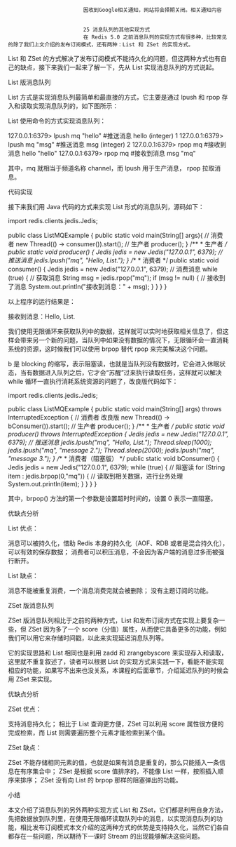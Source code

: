 
                            
                            因收到Google相关通知，网站将会择期关闭。相关通知内容
                            
                            
                            25 消息队列的其他实现方式
                            在 Redis 5.0 之前消息队列的实现方式有很多种，比较常见的除了我们上文介绍的发布订阅模式，还有两种：List 和 ZSet 的实现方式。

List 和 ZSet 的方式解决了发布订阅模式不能持久化的问题，但这两种方式也有自己的缺点，接下来我们一起来了解一下，先从 List 实现消息队列的方式说起。

List 版消息队列

List 方式是实现消息队列最简单和最直接的方式，它主要是通过 lpush 和 rpop 存入和读取实现消息队列的，如下图所示：



List 使用命令的方式实现消息队列：

127.0.0.1:6379> lpush mq "hello" #推送消息 hello
(integer) 1
127.0.0.1:6379> lpush mq "msg" #推送消息 msg
(integer) 2
127.0.0.1:6379> rpop mq #接收到消息 hello
"hello"
127.0.0.1:6379> rpop mq #接收到消息 msg
"mq"



其中，mq 就相当于频道名称 channel，而 lpush 用于生产消息， rpop 拉取消息。

代码实现

接下来我们用 Java 代码的方式来实现 List 形式的消息队列，源码如下：

import redis.clients.jedis.Jedis;

public class ListMQExample {
    public static void main(String[] args){
        // 消费者
        new Thread(() -> consumer()).start();
        // 生产者
        producer();
    }
    /**
     * 生产者
     */
    public static void producer() {
        Jedis jedis = new Jedis("127.0.0.1", 6379);
        // 推送消息
        jedis.lpush("mq", "Hello, List.");
    }
    /**
     * 消费者
     */
    public static void consumer() {
        Jedis jedis = new Jedis("127.0.0.1", 6379);
        // 消费消息
        while (true) {
            // 获取消息
            String msg = jedis.rpop("mq");
            if (msg != null) {
                // 接收到了消息
                System.out.println("接收到消息：" + msg);
            }
        }
    }
}



以上程序的运行结果是：

接收到消息：Hello, List.



我们使用无限循环来获取队列中的数据，这样就可以实时地获取相关信息了，但这样会带来另一个新的问题，当队列中如果没有数据的情况下，无限循环会一直消耗系统的资源，这时候我们可以使用 brpop 替代 rpop 来完美解决这个问题。

b 是 blocking 的缩写，表示阻塞读，也就是当队列没有数据时，它会进入休眠状态，当有数据进入队列之后，它才会“苏醒”过来执行读取任务，这样就可以解决 while 循环一直执行消耗系统资源的问题了，改良版代码如下：

import redis.clients.jedis.Jedis;

public class ListMQExample {
    public static void main(String[] args) throws InterruptedException {
        // 消费者 改良版
        new Thread(() -> bConsumer()).start();
        // 生产者
        producer();
    }
    /**
     * 生产者
     */
    public static void producer() throws InterruptedException {
        Jedis jedis = new Jedis("127.0.0.1", 6379);
        // 推送消息
        jedis.lpush("mq", "Hello, List.");
        Thread.sleep(1000);
        jedis.lpush("mq", "message 2.");
        Thread.sleep(2000);
        jedis.lpush("mq", "message 3.");
    }
    /**
     * 消费者（阻塞版）
     */
    public static void bConsumer() {
        Jedis jedis = new Jedis("127.0.0.1", 6379);
        while (true) {
            // 阻塞读
            for (String item : jedis.brpop(0,"mq")) {
                // 读取到相关数据，进行业务处理
                System.out.println(item);
            }
        }
    }
}



其中，brpop() 方法的第一个参数是设置超时时间的，设置 0 表示一直阻塞。

优缺点分析

List 优点：


消息可以被持久化，借助 Redis 本身的持久化（AOF、RDB 或者是混合持久化），可以有效的保存数据；
消费者可以积压消息，不会因为客户端的消息过多而被强行断开。


List 缺点：


消息不能被重复消费，一个消息消费完就会被删除；
没有主题订阅的功能。


ZSet 版消息队列

ZSet 版消息队列相比于之前的两种方式，List 和发布订阅方式在实现上要复杂一些，但 ZSet 因为多了一个 score（分值）属性，从而使它具备更多的功能，例如我们可以用它来存储时间戳，以此来实现延迟消息队列等。

它的实现思路和 List 相同也是利用 zadd 和 zrangebyscore 来实现存入和读取，这里就不重复叙述了，读者可以根据 List 的实现方式来实践一下，看能不能实现相应的功能，如果写不出来也没关系，本课程的后面章节，介绍延迟队列的时候会用 ZSet 来实现。

优缺点分析

ZSet 优点：


支持消息持久化；
相比于 List 查询更方便，ZSet 可以利用 score 属性很方便的完成检索，而 List 则需要遍历整个元素才能检索到某个值。


ZSet 缺点：


ZSet 不能存储相同元素的值，也就是如果有消息是重复的，那么只能插入一条信息在有序集合中；
ZSet 是根据 score 值排序的，不能像 List 一样，按照插入顺序来排序；
ZSet 没有向 List 的 brpop 那样的阻塞弹出的功能。


小结

本文介绍了消息队列的另外两种实现方式 List 和 ZSet，它们都是利用自身方法，先把数据放到队列里，在使用无限循环读取队列中的消息，以实现消息队列的功能，相比发布订阅模式本文介绍的这两种方式的优势是支持持久化，当然它们各自都存在一些问题，所以期待下一课时 Stream 的出现能够解决这些问题。

                        
                        
                            